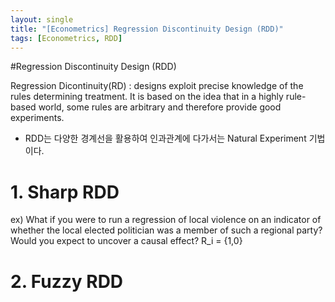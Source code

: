 ```yaml
---
layout: single
title: "[Econometrics] Regression Discontinuity Design (RDD)"
tags: [Econometrics, RDD]
---
```


#Regression Discontinuity Design (RDD)

Regression Dicontinuity(RD) : designs exploit precise knowledge of the rules determining treatment.
It is based on the idea that in a highly rule-based world, some rules are arbitrary and therefore provide good experiments. 

- RDD는 다양한 경계선을 활용하여 인과관계에 다가서는 Natural Experiment 기법이다.

# 1. Sharp RDD
ex) What if you were to run a regression of local violence on an indicator of 
whether the local elected politician was a member of such a regional party? 
Would you expect to uncover a causal effect?
  R_i = {1,0}
# 2. Fuzzy RDD 
